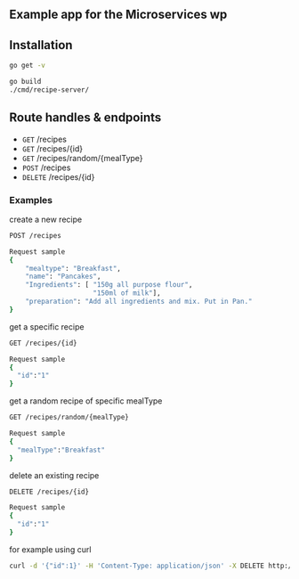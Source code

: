 ## Example app for the Microservices wp

## Installation

``` bash
go get -v 

go build
./cmd/recipe-server/
```

## Route handles & endpoints

* `GET` /recipes
* `GET` /recipes/{id}
* `GET` /recipes/random/{mealType}
* `POST` /recipes
* `DELETE` /recipes/{id}

### Examples 

create a new recipe

``` bash
POST /recipes

Request sample
{
    "mealtype": "Breakfast",
    "name": "Pancakes",
    "Ingredients": [ "150g all purpose flour",
    				 "150ml of milk"],
    "preparation": "Add all ingredients and mix. Put in Pan."
}
```

get a specific  recipe

``` bash
GET /recipes/{id}

Request sample
{
  "id":"1"
}
```

get a random recipe of specific mealType

``` bash
GET /recipes/random/{mealType}

Request sample
{
  "mealType":"Breakfast"
}
```

delete an existing recipe

``` bash
DELETE /recipes/{id}

Request sample
{
  "id":"1"
}
```

for example using curl

```bash
curl -d '{"id":1}' -H 'Content-Type: application/json' -X DELETE http://localhost:8080/recipes/1

```

